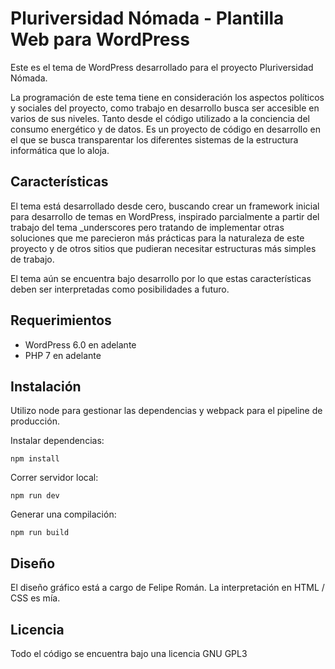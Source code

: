 # Pluriversidad Nómada - Plantilla Web para WordPress

Este es el tema de WordPress desarrollado para el proyecto Pluriversidad Nómada.

La programación de este tema tiene en consideración los aspectos políticos y sociales del proyecto, como trabajo en desarrollo busca ser accesible en varios de sus niveles. Tanto desde el código utilizado a la conciencia del consumo energético y de datos. Es un proyecto de código en desarrollo en el que se busca transparentar los diferentes sistemas de la estructura informática que lo aloja.

## Características

El tema está desarrollado desde cero, buscando crear un framework inicial para desarrollo de temas en WordPress, inspirado parcialmente a partir del trabajo del tema \_underscores pero tratando de implementar otras soluciones que me parecieron más prácticas para la naturaleza de este proyecto y de otros sitios que pudieran necesitar estructuras más simples de trabajo.

El tema aún se encuentra bajo desarrollo por lo que estas características deben ser interpretadas como posibilidades a futuro.

## Requerimientos

-   WordPress 6.0 en adelante
-   PHP 7 en adelante

## Instalación

Utilizo node para gestionar las dependencias y webpack para el pipeline de producción.

Instalar dependencias:

`npm install`

Correr servidor local:

`npm run dev`

Generar una compilación:

`npm run build`

## Diseño

El diseño gráfico está a cargo de Felipe Román. La interpretación en HTML / CSS es mía.

## Licencia

Todo el código se encuentra bajo una licencia GNU GPL3
